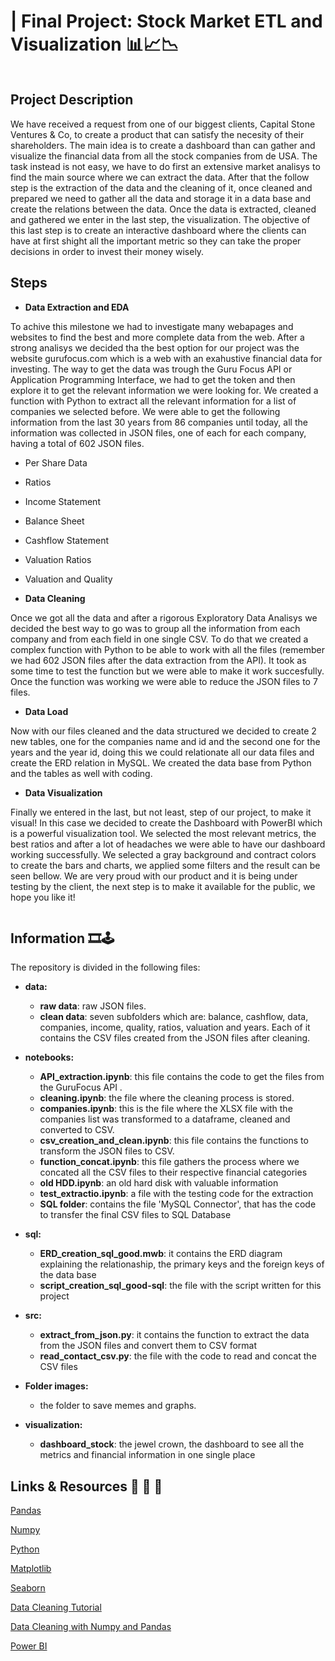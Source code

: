 #  | Final Project: Stock Market ETL and Visualization 📊📈📉

![]()

## Project Description  

We have received a request from one of our biggest clients, Capital Stone Ventures & Co,  to create a product that can satisfy the necesity of their shareholders. The main idea is to create a dashboard than can gather and visualize the financial data from all the stock companies from de USA. The task instead is not easy, we have to do first an extensive market analisys to find the main source where we can extract the data. After that the follow step is the extraction of the data and the cleaning of it, once cleaned and prepared we need to gather all the data and storage it in a data base and create the relations between the data. Once the data is extracted, cleaned and gathered we enter in the last step, the visualization. The objective of this last step is to create an interactive dashboard where the clients can have at first shight all the important metric so they can take the proper decisions in order to invest their money wisely.

## Steps

- **Data Extraction and EDA**

To achive this milestone we had to investigate many webapages and websites to find the best and more complete data from the web. After a strong analisys we decided tha the best option for our project was the website gurufocus.com which is a web with an exahustive financial data for investing. The way to get the data was trough the Guru Focus API or Application Programming Interface, we had to get the token and then explore it to get the relevant information we were looking for. We created a function with Python to extract all the relevant information for a list of companies we selected before. We were able to get the following information from the last 30 years from 86 companies until today, all the information was collected in JSON files, one of each for each company, having a total of 602 JSON files.

- Per Share Data
- Ratios
- Income Statement
- Balance Sheet
- Cashflow Statement 
- Valuation Ratios
- Valuation and Quality

- **Data Cleaning**

Once we got all the data and after a rigorous Exploratory Data Analisys we decided the best way to go was to group all the information from each company and from each field in one single CSV. To do that we created a complex function with Python to be able to work with all the files (remember we had 602 JSON files after the data extraction from the API). It took as some time to test the function but we were able to make it work succesfully. Once the function was working we were able to reduce the JSON files to 7 files. 

- **Data Load**

Now with our files cleaned and the data structured we decided to create 2 new tables, one for the companies name and id and the second one for the years and the year id, doing this we could relationate all our data files and create the ERD relation in MySQL. We created the data base from Python and the tables as well with coding. 

- **Data Visualization**

Finally we entered in the last, but not least, step of our project, to make it visual! In this case we decided to create the Dashboard with PowerBI which is a powerful visualization tool. We selected the most relevant metrics, the best ratios and after a lot of headaches we were able to have our dashboard working successfully. We selected a gray background and contract colors to create the bars and charts, we applied some filters and the result can be seen bellow. We are very proud with our product and it is being under testing by the client, the next step is to make it available for the public, we hope you like it!











![]()

## Information  🎞🕹

The repository is divided in the following files:

- **data:**

   - **raw data**: raw JSON files.
   - **clean data**: seven subfolders which are: balance, cashflow, data, companies, income, quality, ratios, valuation and years. Each of it contains the CSV files created from the JSON files after cleaning.

- **notebooks:**

   - **API_extraction.ipynb**: this file contains the code to get the files from the GuruFocus API .
   - **cleaning.ipynb**: the file where the cleaning process is stored.
   - **companies.ipynb**: this is the file where the XLSX file with the companies list was transformed to a dataframe, cleaned and converted to CSV. 
   - **csv_creation_and_clean.ipynb**: this file contains the functions to transform the JSON files to CSV. 
   - **function_concat.ipynb**: this file gathers the process where we concated all the CSV files to their respective financial categories
   - **old HDD.ipynb**: an old hard disk with valuable information 
   - **test_extractio.ipynb**: a file with the testing code for the extraction
   - **SQL folder**: contains the file 'MySQL Connector', that has the code to transfer the final CSV files to SQL Database


- **sql:**

    - **ERD_creation_sql_good.mwb**: it contains the ERD diagram explaining the relationaship, the primary keys and the foreign keys of the data base 
    - **script_creation_sql_good-sql**: the file with the script written for this project 


- **src:**

    - **extract_from_json.py**: it contains the function to extract the data from the JSON files and convert them to CSV format
    - **read_contact_csv.py**: the file with the code to read and concat the CSV files


- **Folder images:**
   - the folder to save memes and graphs.


- **visualization:**

    - **dashboard_stock**: the jewel crown, the dashboard to see all the metrics and financial information in one single place
   


## Links & Resources 📂 📂 📂 

[Pandas](https://pandas.pydata.org/docs/)

[Numpy](https://numpy.org/doc/1.18/)

[Python](https://docs.python.org/3/library/functions.html)

[Matplotlib](https://matplotlib.org/)

[Seaborn](https://seaborn.pydata.org/)

[Data Cleaning Tutorial](https://www.tutorialspoint.com/python/python_data_cleansing.html)

[Data Cleaning with Numpy and Pandas](https://realpython.com/python-data-cleaning-numpy-pandas/#python-data-cleaning-recap-and-resources)

[Power BI](https://powerbi.microsoft.com/es-es/)


